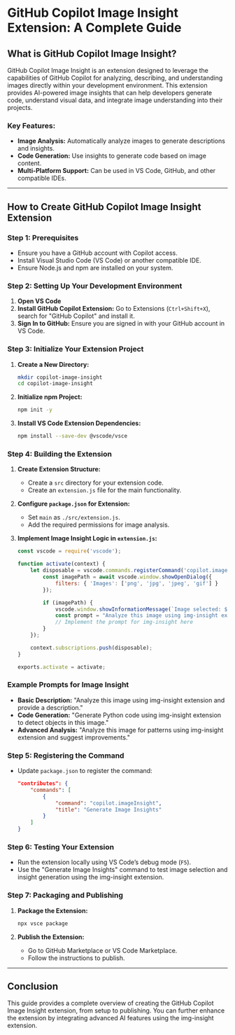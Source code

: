 # **GitHub Copilot Image Insight Extension: A Complete Guide**

## **What is GitHub Copilot Image Insight?**

GitHub Copilot Image Insight is an extension designed to leverage the capabilities of GitHub Copilot for analyzing, describing, and understanding images directly within your development environment. This extension provides AI-powered image insights that can help developers generate code, understand visual data, and integrate image understanding into their projects.

### **Key Features:**

* **Image Analysis:** Automatically analyze images to generate descriptions and insights.
* **Code Generation:** Use insights to generate code based on image content.
* **Multi-Platform Support:** Can be used in VS Code, GitHub, and other compatible IDEs.

---

## **How to Create GitHub Copilot Image Insight Extension**

### **Step 1: Prerequisites**

* Ensure you have a GitHub account with Copilot access.
* Install Visual Studio Code (VS Code) or another compatible IDE.
* Ensure Node.js and npm are installed on your system.

### **Step 2: Setting Up Your Development Environment**

1. **Open VS Code**
2. **Install GitHub Copilot Extension:** Go to Extensions (`Ctrl+Shift+X`), search for "GitHub Copilot" and install it.
3. **Sign In to GitHub:** Ensure you are signed in with your GitHub account in VS Code.

### **Step 3: Initialize Your Extension Project**

1. **Create a New Directory:**

   ```bash
   mkdir copilot-image-insight
   cd copilot-image-insight
   ```

2. **Initialize npm Project:**

   ```bash
   npm init -y
   ```

3. **Install VS Code Extension Dependencies:**

   ```bash
   npm install --save-dev @vscode/vsce
   ```

### **Step 4: Building the Extension**

1. **Create Extension Structure:**

   * Create a `src` directory for your extension code.
   * Create an `extension.js` file for the main functionality.

2. **Configure `package.json` for Extension:**

   * Set `main` as `./src/extension.js`.
   * Add the required permissions for image analysis.

3. **Implement Image Insight Logic in `extension.js`:**

   ```javascript
   const vscode = require('vscode');

   function activate(context) {
       let disposable = vscode.commands.registerCommand('copilot.imageInsight', async () => {
           const imagePath = await vscode.window.showOpenDialog({
               filters: { 'Images': ['png', 'jpg', 'jpeg', 'gif'] }
           });

           if (imagePath) {
               vscode.window.showInformationMessage(`Image selected: ${imagePath[0].fsPath}`);
               const prompt = "Analyze this image using img-insight extension and generate a detailed description.";
               // Implement the prompt for img-insight here
           }
       });

       context.subscriptions.push(disposable);
   }

   exports.activate = activate;
   ```

### **Example Prompts for Image Insight**

* **Basic Description:** "Analyze this image using img-insight extension and provide a description."
* **Code Generation:** "Generate Python code using img-insight extension to detect objects in this image."
* **Advanced Analysis:** "Analyze this image for patterns using img-insight extension and suggest improvements."

### **Step 5: Registering the Command**

* Update `package.json` to register the command:

  ```json
  "contributes": {
      "commands": [
          {
              "command": "copilot.imageInsight",
              "title": "Generate Image Insights"
          }
      ]
  }
  ```

### **Step 6: Testing Your Extension**

* Run the extension locally using VS Code’s debug mode (`F5`).
* Use the "Generate Image Insights" command to test image selection and insight generation using the img-insight extension.

### **Step 7: Packaging and Publishing**

1. **Package the Extension:**

   ```bash
   npx vsce package
   ```
2. **Publish the Extension:**

   * Go to GitHub Marketplace or VS Code Marketplace.
   * Follow the instructions to publish.

---

## **Conclusion**

This guide provides a complete overview of creating the GitHub Copilot Image Insight extension, from setup to publishing. You can further enhance the extension by integrating advanced AI features using the img-insight extension.
